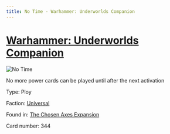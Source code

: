 ```yaml
---
title: No Time - Warhammer: Underworlds Companion
---
```


# [Warhammer: Underworlds Companion](https://guidokessels.github.io/wh-underworlds)

  

![No Time](https://warhammerunderworlds.com/wp-content/uploads/sites/6/2018/02/344_ENG.png)

No more power cards can be played until after the next activation

Type: Ploy

Faction: [Universal](https://guidokessels.github.io/wh-underworlds/factions/universal)

Found in: [The Chosen Axes Expansion](https://guidokessels.github.io/wh-underworlds/locations/the-chosen-axes-expansion)

Card number: 344
